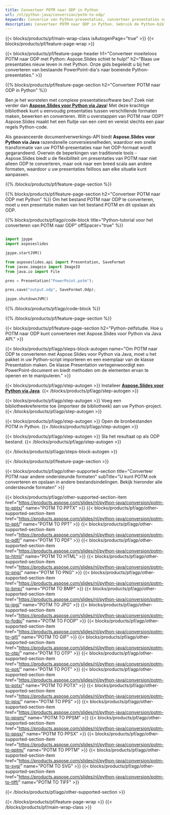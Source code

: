 ```yaml
---
title: Converteer POTM naar ODP in Python
url: /nl/python-java/conversion/potm-to-odp/
keywords: Conversie van Python-presentaties, converteer presentaties naar Python, Python voor presentaties, Aspose.Slides Python, conversie van POTM naar ODP, Python-presentatiebibliotheek
description: Converteer POTM naar ODP in Python. Gebruik de Python-bibliotheek-API om POTM bestanden naar ODP te converteren
---
```


{{< blocks/products/pf/main-wrap-class isAutogenPage="true" >}}
{{< blocks/products/pf/feature-page-wrap >}}

{{< blocks/products/pf/feature-page-header h1="Converteer moeiteloos POTM naar ODP met Python: Aspose.Slides schiet te hulp!" h2="Blaas uw presentaties nieuw leven in met Python. Onze gids begeleidt u bij het converteren van bestaande PowerPoint-dia's naar boeiende Python-presentaties." >}}

{{% blocks/products/pf/feature-page-section h2="Converteer POTM naar ODP in Python" %}}

Ben je het worstelen met complexe presentatiesoftware beu? Zoek niet verder dan [**Aspose.Slides voor Python via Java**](https://products.aspose.com/slides/nl/python-java/)! Met deze krachtige bibliotheek kunt u eenvoudig presentaties tussen verschillende formaten maken, bewerken en converteren. Wilt u overstappen van POTM naar ODP? Aspose.Slides maakt het een fluitje van een cent en vereist slechts een paar regels Python-code.

Als geavanceerde documentverwerkings-API biedt **Aspose.Slides voor Python via Java** razendsnelle conversiesnelheden, waardoor een snelle transformatie van uw POTM-presentaties naar het ODP-formaat wordt gegarandeerd. Overwin de beperkingen van traditionele tools - Aspose.Slides biedt u de flexibiliteit om presentaties van POTM naar niet alleen ODP te converteren, maar ook naar een breed scala aan andere formaten, waardoor u uw presentaties feilloos aan elke situatie kunt aanpassen.

{{% /blocks/products/pf/feature-page-section %}}

{{% blocks/products/pf/feature-page-section  h2="Converteer POTM naar ODP met Python" %}}
Om het bestand POTM naar ODP te converteren, moet u een presentatie maken van het bestand POTM en dit opslaan als ODP.

{{% blocks/products/pf/agp/code-block title="Python-tutorial voor het converteren van POTM naar ODP" offSpacer="true" %}}

```python

import jpype
import asposeslides

jpype.startJVM()

from asposeslides.api import Presentation, SaveFormat
from javax.imageio import ImageIO
from java.io import File

pres = Presentation("PowerPoint.potm");

pres.save("output.odp", SaveFormat.Odp);

jpype.shutdownJVM()
```


{{% /blocks/products/pf/agp/code-block %}}

{{% /blocks/products/pf/feature-page-section %}}

{{< blocks/products/pf/feature-page-section  h2="Python-zelfstudie. Hoe u POTM naar ODP kunt converteren met Aspose.Slides voor Python via Java API." >}}

{{< blocks/products/pf/agp/steps-block-autogen name="Om POTM naar ODP te converteren met Aspose.Slides voor Python via Java, moet u het pakket in uw Python-script importeren en een exemplaar van de klasse Presentation maken. De klasse Presentation vertegenwoordigt een PowerPoint-document en biedt methoden om de elementen ervan te openen en te manipuleren." >}}

{{< blocks/products/pf/agp/step-autogen >}}
Installeer [**Aspose.Slides voor Python via Java**](https://products.aspose.com/slides/nl/python-java/).
{{< /blocks/products/pf/agp/step-autogen >}}

{{< blocks/products/pf/agp/step-autogen >}}
Voeg een bibliotheekreferentie toe (importeer de bibliotheek) aan uw Python-project.
{{< /blocks/products/pf/agp/step-autogen >}}

{{< blocks/products/pf/agp/step-autogen >}}
Open de bronbestanden POTM in Python.
{{< /blocks/products/pf/agp/step-autogen >}}

{{< blocks/products/pf/agp/step-autogen >}}
Sla het resultaat op als ODP bestand.
{{< /blocks/products/pf/agp/step-autogen >}}

{{< /blocks/products/pf/agp/steps-block-autogen >}}

{{< /blocks/products/pf/feature-page-section >}}

{{< blocks/products/pf/agp/other-supported-section title="Converteer POTM naar andere ondersteunde formaten" subTitle="U kunt POTM ook converteren en opslaan in andere bestandsindelingen. Bekijk hieronder alle ondersteunde formaten" >}}

{{< blocks/products/pf/agp/other-supported-section-item href="https://products.aspose.com/slides/nl/python-java/conversion/potm-to-pptx/" name="POTM TO PPTX" >}}
{{< blocks/products/pf/agp/other-supported-section-item href="https://products.aspose.com/slides/nl/python-java/conversion/potm-to-ppt/" name="POTM TO PPT" >}}
{{< blocks/products/pf/agp/other-supported-section-item href="https://products.aspose.com/slides/nl/python-java/conversion/potm-to-pdf/" name="POTM TO PDF" >}}
{{< blocks/products/pf/agp/other-supported-section-item href="https://products.aspose.com/slides/nl/python-java/conversion/potm-to-html/" name="POTM TO HTML" >}}
{{< blocks/products/pf/agp/other-supported-section-item href="https://products.aspose.com/slides/nl/python-java/conversion/potm-to-png/" name="POTM TO PNG" >}}
{{< blocks/products/pf/agp/other-supported-section-item href="https://products.aspose.com/slides/nl/python-java/conversion/potm-to-bmp/" name="POTM TO BMP" >}}
{{< blocks/products/pf/agp/other-supported-section-item href="https://products.aspose.com/slides/nl/python-java/conversion/potm-to-jpg/" name="POTM TO JPG" >}}
{{< blocks/products/pf/agp/other-supported-section-item href="https://products.aspose.com/slides/nl/python-java/conversion/potm-to-fodp/" name="POTM TO FODP" >}}
{{< blocks/products/pf/agp/other-supported-section-item href="https://products.aspose.com/slides/nl/python-java/conversion/potm-to-gif/" name="POTM TO GIF" >}}
{{< blocks/products/pf/agp/other-supported-section-item href="https://products.aspose.com/slides/nl/python-java/conversion/potm-to-otp/" name="POTM TO OTP" >}}
{{< blocks/products/pf/agp/other-supported-section-item href="https://products.aspose.com/slides/nl/python-java/conversion/potm-to-pot/" name="POTM TO POT" >}}
{{< blocks/products/pf/agp/other-supported-section-item href="https://products.aspose.com/slides/nl/python-java/conversion/potm-to-potx/" name="POTM TO POTX" >}}
{{< blocks/products/pf/agp/other-supported-section-item href="https://products.aspose.com/slides/nl/python-java/conversion/potm-to-pps/" name="POTM TO PPS" >}}
{{< blocks/products/pf/agp/other-supported-section-item href="https://products.aspose.com/slides/nl/python-java/conversion/potm-to-ppsm/" name="POTM TO PPSM" >}}
{{< blocks/products/pf/agp/other-supported-section-item href="https://products.aspose.com/slides/nl/python-java/conversion/potm-to-ppsx/" name="POTM TO PPSX" >}}
{{< blocks/products/pf/agp/other-supported-section-item href="https://products.aspose.com/slides/nl/python-java/conversion/potm-to-pptm/" name="POTM TO PPTM" >}}
{{< blocks/products/pf/agp/other-supported-section-item href="https://products.aspose.com/slides/nl/python-java/conversion/potm-to-svg/" name="POTM TO SVG" >}}
{{< blocks/products/pf/agp/other-supported-section-item href="https://products.aspose.com/slides/nl/python-java/conversion/potm-to-tiff/" name="POTM TO TIFF" >}}


{{< /blocks/products/pf/agp/other-supported-section >}}

{{< /blocks/products/pf/feature-page-wrap >}}
{{< /blocks/products/pf/main-wrap-class >}}